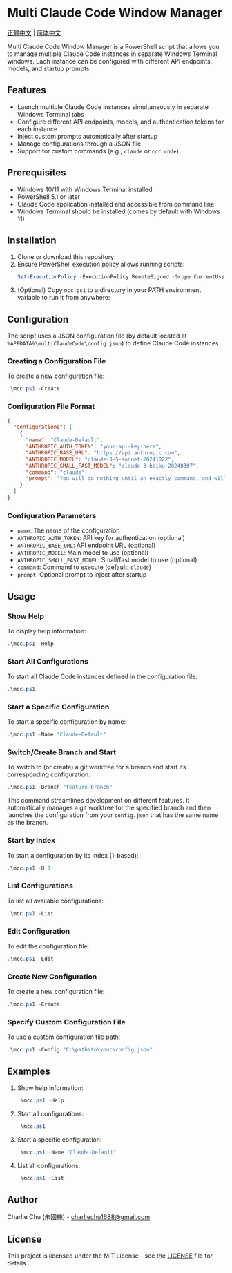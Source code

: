 # Multi Claude Code Window Manager

[正體中文](README.zh-TW.md) | [简体中文](README.zh-CN.md)

Multi Claude Code Window Manager is a PowerShell script that allows you to manage multiple Claude Code instances in separate Windows Terminal windows. Each instance can be configured with different API endpoints, models, and startup prompts.

## Features

- Launch multiple Claude Code instances simultaneously in separate Windows Terminal tabs
- Configure different API endpoints, models, and authentication tokens for each instance
- Inject custom prompts automatically after startup
- Manage configurations through a JSON file
- Support for custom commands (e.g., `claude` or `ccr code`)

## Prerequisites

- Windows 10/11 with Windows Terminal installed
- PowerShell 5.1 or later
- Claude Code application installed and accessible from command line
- Windows Terminal should be installed (comes by default with Windows 11)

## Installation

1. Clone or download this repository
2. Ensure PowerShell execution policy allows running scripts:
   ```powershell
   Set-ExecutionPolicy -ExecutionPolicy RemoteSigned -Scope CurrentUser
   ```
3. (Optional) Copy `mcc.ps1` to a directory in your PATH environment variable to run it from anywhere:

## Configuration

The script uses a JSON configuration file (by default located at `%APPDATA%\multiClaudeCode\config.json`) to define Claude Code instances.

### Creating a Configuration File

To create a new configuration file:
```powershell
.\mcc.ps1 -Create
```

### Configuration File Format

```json
{
  "configurations": [
    {
      "name": "Claude-Default",
      "ANTHROPIC_AUTH_TOKEN": "your-api-key-here",
      "ANTHROPIC_BASE_URL": "https://api.anthropic.com",
      "ANTHROPIC_MODEL": "claude-3-5-sonnet-20241022",
      "ANTHROPIC_SMALL_FAST_MODEL": "claude-3-haiku-20240307",
      "command": "claude",
      "prompt": "You will do nothing until an exactly command, and will always response in Chinese."
    }
  ]
}
```

### Configuration Parameters

- `name`: The name of the configuration
- `ANTHROPIC_AUTH_TOKEN`: API key for authentication (optional)
- `ANTHROPIC_BASE_URL`: API endpoint URL (optional)
- `ANTHROPIC_MODEL`: Main model to use (optional)
- `ANTHROPIC_SMALL_FAST_MODEL`: Small/fast model to use (optional)
- `command`: Command to execute (default: `claude`)
- `prompt`: Optional prompt to inject after startup

## Usage

### Show Help

To display help information:
```powershell
.\mcc.ps1 -Help
```

### Start All Configurations

To start all Claude Code instances defined in the configuration file:
```powershell
.\mcc.ps1
```

### Start a Specific Configuration

To start a specific configuration by name:
```powershell
.\mcc.ps1 -Name "Claude-Default"
```

### Switch/Create Branch and Start

To switch to (or create) a git worktree for a branch and start its corresponding configuration:
```powershell
.\mcc.ps1 -Branch "feature-branch"
```
This command streamlines development on different features. It automatically manages a git worktree for the specified branch and then launches the configuration from your `config.json` that has the same name as the branch.

### Start by Index

To start a configuration by its index (1-based):
```powershell
.\mcc.ps1 -U 1
```

### List Configurations

To list all available configurations:
```powershell
.\mcc.ps1 -List
```

### Edit Configuration

To edit the configuration file:
```powershell
.\mcc.ps1 -Edit
```

### Create New Configuration

To create a new configuration file:
```powershell
.\mcc.ps1 -Create
```

### Specify Custom Configuration File

To use a custom configuration file path:
```powershell
.\mcc.ps1 -Config "C:\path\to\your\config.json"
```

## Examples

1. Show help information:
   ```powershell
   .\mcc.ps1 -Help
   ```

2. Start all configurations:
   ```powershell
   .\mcc.ps1
   ```

3. Start a specific configuration:
   ```powershell
   .\mcc.ps1 -Name "Claude-Default"
   ```

4. List all configurations:
   ```powershell
   .\mcc.ps1 -List
   ```

## Author

Charlie Chu (朱國棟) - charliechu1688@gmail.com

## License

This project is licensed under the MIT License - see the [LICENSE](LICENSE) file for details.